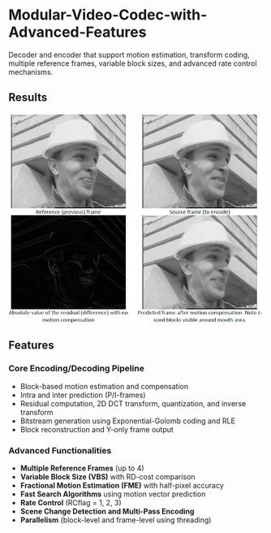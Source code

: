# Modular-Video-Codec-with-Advanced-Features

Decoder and encoder that support motion estimation, transform coding, multiple reference frames, variable block sizes, and advanced rate control mechanisms.

## Results

![Resulting Img](src/output/Screenshot%202025-07-31%20140714.png)

## Features

### Core Encoding/Decoding Pipeline
- Block-based motion estimation and compensation
- Intra and inter prediction (P/I-frames)
- Residual computation, 2D DCT transform, quantization, and inverse transform
- Bitstream generation using Exponential-Golomb coding and RLE
- Block reconstruction and Y-only frame output

### Advanced Functionalities
- **Multiple Reference Frames** (up to 4)
- **Variable Block Size (VBS)** with RD-cost comparison
- **Fractional Motion Estimation (FME)** with half-pixel accuracy
- **Fast Search Algorithms** using motion vector prediction
- **Rate Control** (RCflag = 1, 2, 3)
- **Scene Change Detection and Multi-Pass Encoding**
- **Parallelism** (block-level and frame-level using threading)
